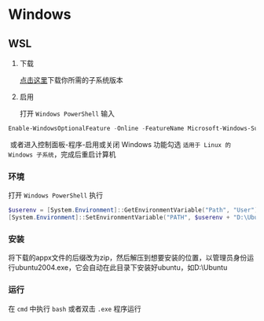 # Windows

## WSL

1. 下载

   [点击这里](https://docs.microsoft.com/en-us/windows/wsl/install-manual#downloading-distros)下载你所需的子系统版本

2. 启用

   打开 `Windows PowerShell` 输入

```powershell
Enable-WindowsOptionalFeature -Online -FeatureName Microsoft-Windows-Subsystem-Linux
```

​		或者进入控制面板-程序-启用或关闭 Windows 功能勾选 `适用于 Linux 的 Windows 子系统`，完成后重启计算机

### 环境

打开 `Windows PowerShell` 执行

```powershell
$userenv = [System.Environment]::GetEnvironmentVariable("Path", "User")
[System.Environment]::SetEnvironmentVariable("PATH", $userenv + "D:\Ubuntu", "User")
```

### 安装

将下载的appx文件的后缀改为zip，然后解压到想要安装的位置，以管理员身份运行ubuntu2004.exe，它会自动在此目录下安装好ubuntu，如D:\Ubuntu

### 运行

在 `cmd` 中执行 `bash` 或者双击 `.exe` 程序运行
